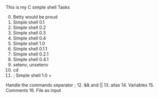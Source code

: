  This is my C simple shell Tasks

0. Betty would be proud
1. Simple shell 0.1
2. Simple shell 0.2
3. Simple shell 0.3
4. Simple shell 0.4
5. Simple shell 1.0
6. Simple shell 0.1.1
7. Simple shell 0.2.1
8. Simple shell 0.4.1
9. setenv, unsetenv
10. cd
11. ;
Simple shell 1.0 +

Handle the commands separator ;
12. && and ||
13. alias
14. Variables
15. Comments
16. File as input

